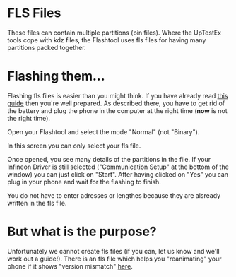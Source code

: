 # FLS Files #

These files can contain multiple partitions (bin files). Where the UpTestEx tools cope with kdz files, the Flashtool uses fls files for having many partitions packed together.

# Flashing them... #

Flashing fls files is easier than you might think. If you have already read <a href='http://code.google.com/p/arenoid/wiki/Flashtool'>this guide</a> then you're well prepared.
As described there, you have to get rid of the battery and plug the phone in the computer at the right time (**now** is not the right time).

Open your Flashtool and select the mode "Normal" (not "Binary").

In this screen you can only select your fls file.

Once opened, you see many details of the partitions in the file. If your Infineon Driver is still selected ("Communication Setup" at the bottom of the window) you can just click on "Start". After having clicked on "Yes" you can plug in your phone and wait for the flashing to finish.

You do not have to enter adresses or lengthes because they are alsready written in the fls file.

# But what is the purpose? #
Unfortunately we cannot create fls files (if you can, let us know and we'll work out a guide!).
There is an fls file which helps you "reanimating" your phone if it shows "version mismatch" <a href='http://www.megaupload.com/?d=2DFYO9KT'>here</a>.